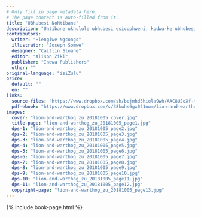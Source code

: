 ```yaml
---
# Only fill in page metadata here.
# The page content is auto-filled from it.
title: "UBhubesi NoNtibane"
description: "Untibane ukhulule ubhubesi esicuphweni, kodwa-ke ubhubesi ongabongi usefuna ukudla untibane. Ngenhlanhla, unogwaja ohlakaniphile uqhamuka nesu lokusindisa untibane!"
contributors:
  writer: "Hlengiwe Ngcongo"
  illustrator: "Joseph Somwe"
  designer: "Caitlin Sloane"
  editor: "Alison Ziki"
  publisher: "Indwa Publishers"
  other: ""
original-language: "isiZulu"
price:
  default: ""
  en: ""
links:
  source-files: "https://www.dropbox.com/sh/bejmhd5hiola9wh/AAC8UJoXf-trqTSCzqBUErsza?dl=0"
  pdf-ebook: "https://www.dropbox.com/s/38kwhs6gx021owm/lion-and-warthog_zu_20181005.pdf?dl=0"
images:
  cover: "lion-and-warthog_zu_20181005_cover.jpg"
  title-page: "lion-and-warthog_zu_20181005_page1.jpg"
  dps-1: "lion-and-warthog_zu_20181005_page2.jpg"
  dps-2: "lion-and-warthog_zu_20181005_page3.jpg"
  dps-3: "lion-and-warthog_zu_20181005_page4.jpg"
  dps-4: "lion-and-warthog_zu_20181005_page5.jpg"
  dps-5: "lion-and-warthog_zu_20181005_page6.jpg"
  dps-6: "lion-and-warthog_zu_20181005_page7.jpg"
  dps-7: "lion-and-warthog_zu_20181005_page8.jpg"
  dps-8: "lion-and-warthog_zu_20181005_page9.jpg"
  dps-9: "lion-and-warthog_zu_20181005_page10.jpg"
  dps-10: "lion-and-warthog_zu_20181005_page11.jpg"
  dps-11: "lion-and-warthog_zu_20181005_page12.jpg"
  copyright-page: "lion-and-warthog_zu_20181005_page13.jpg"
---
```


{% include book-page.html %}
